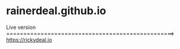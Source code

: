 # rainerdeal.github.io
Live version =================================================> https://rickydeal.io
